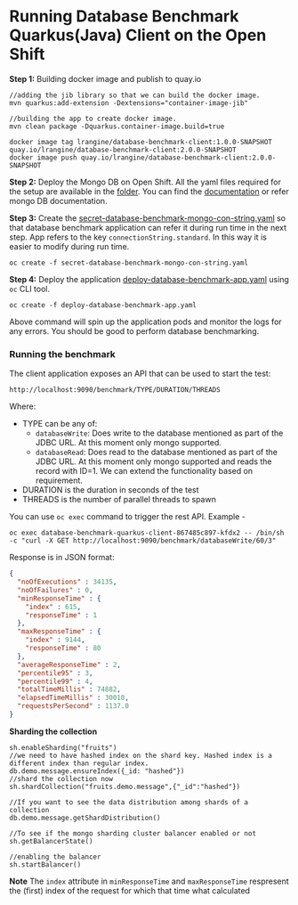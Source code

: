 # Running Database Benchmark Quarkus(Java) Client on the Open Shift

**Step 1:** Building docker image and publish to quay.io

```shell
//adding the jib library so that we can build the docker image.
mvn quarkus:add-extension -Dextensions="container-image-jib"

//building the app to create docker image.
mvn clean package -Dquarkus.container-image.build=true

docker image tag lrangine/database-benchmark-client:1.0.0-SNAPSHOT quay.io/lrangine/database-benchmark-client:2.0.0-SNAPSHOT
docker image push quay.io/lrangine/database-benchmark-client:2.0.0-SNAPSHOT
```
**Step 2:** Deploy the Mongo DB on Open Shift. All the yaml files required for the setup are available in the [folder](./aws/mongodb). You can find the [documentation](./aws/mongodb/README.md) or refer mongo DB documentation. 

**Step 3:** Create the [secret-database-benchmark-mongo-con-string.yaml](secret-database-benchmark-mongo-con-string.yaml) so that database benchmark application can refer it during run time in the next step. App refers to the key `connectionString.standard`. In this way it is easier to modify during run time.

```shell
oc create -f secret-database-benchmark-mongo-con-string.yaml
```
**Step 4:** Deploy the application [deploy-database-benchmark-app.yaml](deploy-database-benchmark-app.yaml) using `oc` CLI tool.

```shell
oc create -f deploy-database-benchmark-app.yaml
```
Above command will spin up the application pods and monitor the logs for any errors. You should be good to perform database benchmarking.

### Running the benchmark
The client application exposes an API that can be used to start the test:
```properties
http://localhost:9090/benchmark/TYPE/DURATION/THREADS
```
Where:
* TYPE can be any of:
  * `databaseWrite`: Does write to the database mentioned as part of the JDBC URL. At this moment only mongo supported.
  * `databaseRead`: Does read to the database mentioned as part of the JDBC URL. At this moment only mongo supported and reads the record with ID=1. We can extend the functionality based on requirement.
* DURATION is the duration in seconds of the test
* THREADS is the number of parallel threads to spawn


You can use `oc exec` command to trigger the rest API.
Example - 
```shell
oc exec database-benchmark-quarkus-client-867485c897-kfdx2 -- /bin/sh -c "curl -X GET http://localhost:9090/benchmark/databaseWrite/60/3"
```

Response is in JSON format:
```json
{
  "noOfExecutions" : 34135,
  "noOfFailures" : 0,
  "minResponseTime" : {
    "index" : 615,
    "responseTime" : 1
  },
  "maxResponseTime" : {
    "index" : 9144,
    "responseTime" : 80
  },
  "averageResponseTime" : 2,
  "percentile95" : 3,
  "percentile99" : 4,
  "totalTimeMillis" : 74882,
  "elapsedTimeMillis" : 30010,
  "requestsPerSecond" : 1137.0
}
```

**Sharding the collection**

```shell
sh.enableSharding("fruits")
//we need to have hashed index on the shard key. Hashed index is a different index than regular index.
db.demo.message.ensureIndex({_id: "hashed"})
//shard the collection now
sh.shardCollection("fruits.demo.message",{"_id":"hashed"})
```

```shell
//If you want to see the data distribution among shards of a collection
db.demo.message.getShardDistribution()
```

```shell
//To see if the mongo sharding cluster balancer enabled or not
sh.getBalancerState()

//enabling the balancer
sh.startBalancer() 
```


**Note** The `index` attribute in `minResponseTime` and `maxResponseTime` respresent the (first) index of the request
for which that time what calculated
